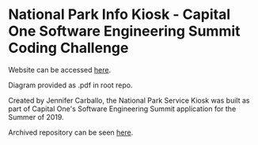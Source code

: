 # National Park Info Kiosk - Capital One Software Engineering Summit Coding Challenge

Website can be accessed [here](https://nationalparkservicekiosk.herokuapp.com/).

Diagram provided as .pdf in root repo.

Created by Jennifer Carballo, the National Park Service Kiosk was built as part of Capital One's Software Engineering Summit application for the Summer of 2019.

Archived repository can be seen [here](https://github.com/jcarballo1/National-Park-Info-Kiosk).
